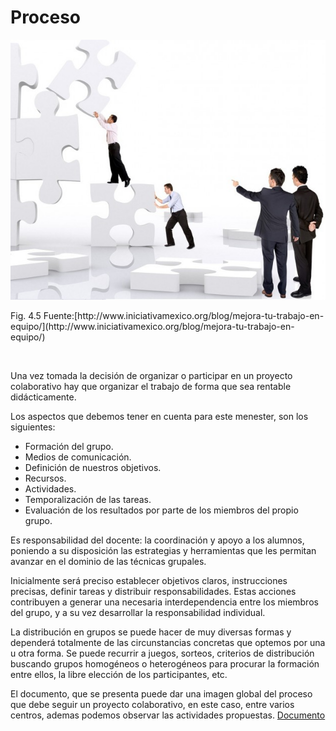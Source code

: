 
# Proceso
![](img/trabajo-en-equipo1-630x520.jpg)
<td style="text-align: center;">Fig. 4.5 Fuente:[http://www.iniciativamexico.org/blog/mejora-tu-trabajo-en-equipo/](http://www.iniciativamexico.org/blog/mejora-tu-trabajo-en-equipo/)</td>

&nbsp;

Una vez tomada la decisión de organizar o participar en un proyecto colaborativo hay que organizar el trabajo de forma que sea rentable didácticamente.&nbsp;

Los aspectos que debemos tener en cuenta para este menester, son los siguientes:

- Formación del grupo.
- Medios de comunicación.
- Definición de nuestros objetivos.
- Recursos.
- Actividades.
- Temporalización de las tareas.
- Evaluación de los resultados por parte de los miembros del propio grupo.&nbsp;

Es responsabilidad del docente: la coordinación y apoyo a los alumnos, poniendo a su disposición las estrategias y herramientas que les permitan avanzar en el dominio de las técnicas grupales.

Inicialmente será preciso establecer objetivos claros, instrucciones precisas, definir tareas y distribuir responsabilidades. Estas acciones contribuyen a generar una necesaria interdependencia entre los miembros del grupo, y a su vez desarrollar la responsabilidad individual.

La distribución en grupos se puede hacer de muy diversas formas y dependerá totalmente de las circunstancias concretas que optemos por una u otra forma. Se puede recurrir a juegos, sorteos, criterios de distribución buscando grupos homogéneos o heterogéneos para procurar la formación entre ellos, la libre elección de los participantes, etc.&nbsp;

El documento, que se presenta puede dar una imagen global del proceso que debe seguir un proyecto colaborativo, en este caso, entre varios centros, ademas podemos observar las actividades propuestas. [Documento](http://www.grupodelinguas.com/files/CompetInterc.pdf)

